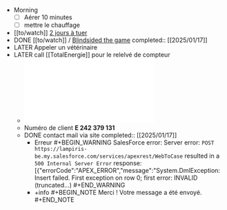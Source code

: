 - Morning
  * [ ] Aérer 10 minutes
  * [ ] mettre le chauffage
- [[to/watch]] [2 jours à tuer](https://www.allocine.fr/film/fichefilm_gen_cfilm=110575.html)
- DONE [[to/watch]] / [Blindsided the game](https://www.youtube.com/watch?v=N8sxm30HymU)
  completed:: [[2025/01/17]]
- LATER Appeler un vétérinaire
- LATER call [[TotalEnergie]] pour le relelvé de compteur
	- ![invoice-E25_00226070.pdf](../assets/invoice-E25_00226070_1737128153978_0.pdf)
	- Numéro de client **E 242 379 131**
	- DONE contact mail via site
	  completed::  [[2025/01/17]]
		- Erreur 
		  #+BEGIN_WARNING
		  SalesForce error: Server error: `POST https://lampiris-be.my.salesforce.com/services/apexrest/WebToCase` resulted in a `500 Internal Server Error` response: [{"errorCode":"APEX_ERROR","message":"System.DmlException: Insert failed. First exception on row 0; first error: INVALID (truncated...)
		  #+END_WARNING
		- +info 
		  #+BEGIN_NOTE
		  Merci ! Votre message a été envoyé.
		  #+END_NOTE